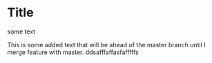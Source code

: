 # Title

some text 

This is some added text that will be ahead of the master branch until I merge feature with master. 
ddsafffaffasfafffffs
